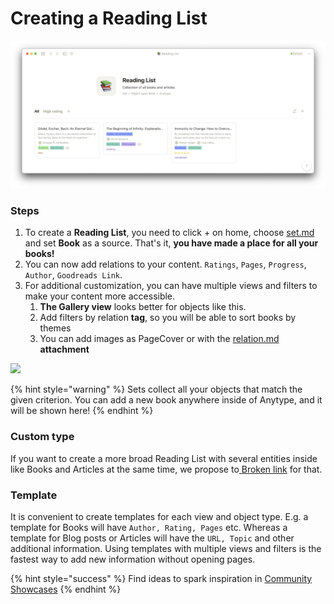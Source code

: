 # Creating a Reading List

![](<../.gitbook/assets/Screenshot 2021-11-09 at 18.54.53.png>)

### Steps

1. To create a **Reading List**, you need to click + on home, choose [set.md](../self-onboarding/set.md "mention") and set **Book** as a source. That's it, **you have made a place for all your books!**
2. You can now add relations to your content. `Ratings`, `Pages`, `Progress`, `Author`, `Goodreads Link`.
3. For additional customization, you can have multiple views and filters to make your content more accessible.
   1. **The Gallery view** looks better for objects like this.
   2. Add filters by relation **tag**, so you will be able to sort books by themes
   3. You can add images as PageCover or with the [relation.md](../self-onboarding/relation.md "mention") **attachment**

![](<../.gitbook/assets/test (4).gif>)

{% hint style="warning" %}
Sets collect all your objects that match the given criterion. You can add a new book anywhere inside of Anytype, and it will be shown here!
{% endhint %}

### Custom type

If you want to create a more broad Reading List with several entities inside like Books and Articles at the same time, we propose to[ ](https://doc.anytype.io/intro/fundamentals/type#creating-types)[Broken link](broken-reference "mention") for that.

### Template

It is convenient to create templates for each view and object type. E.g. a template for Books will have `Author, Rating, Pages` etc. Whereas a template for Blog posts or Articles will have the `URL, Topic` and other additional information. Using templates with multiple views and filters is the fastest way to add new information without opening pages.

{% hint style="success" %}
​Find ideas to spark inspiration in [Community Showcases](https://community.anytype.io/c/general-discussion/showcase/13)
{% endhint %}
